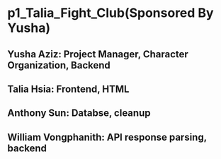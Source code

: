 # p1_Talia_Fight_Club(Sponsored By Yusha)
## Yusha Aziz: Project Manager, Character Organization, Backend
## Talia Hsia: Frontend, HTML
## Anthony Sun: Databse, cleanup
## William Vongphanith: API response parsing, backend

